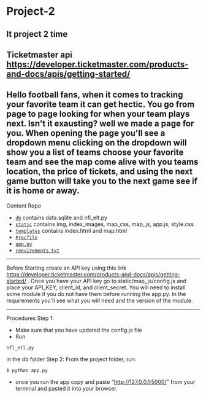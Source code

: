 # Project-2
It project 2 time
-------------------------------------------------------------------------------------------------------------------------------------------
Ticketmaster api 
https://developer.ticketmaster.com/products-and-docs/apis/getting-started/
-------------------------------------------------------------------------------------------------------------------------------------------
Hello football fans, when it comes to tracking your favorite team it can get hectic. You go from page to page looking for when your team plays next. Isn't it exausting? well we made a page for you. When opening the page you'll see a dropdown menu clicking on the dropdown will show you a list of teams choose your favorite team and see the map come alive with you teams location, the price of tickets, and using the next game button will take you to the next game see if it is home or away. 
-------------------------------------------------------------------------------------------------------------------------------------------
Content Repo
- [`db`](db) contains data.sqlite and nfl_elt.py
- [`static`](static) contains img, index_images, map_css, map_js, app.js, style.css
- [`templates`](templates) contains index.html and map.html
- [`Procfile`](Procfile)
- [`app.py`](app.py)
- [`requirements.txt`](requirements.txt)
----------------------------------------------------------------------------------------------------------------------------------------
Before Starting 
create an API key using this link https://developer.ticketmaster.com/products-and-docs/apis/getting-started/ .
Once you have your API key go to static/map_js/config.js and place your  API_KEY, client_id, and client_secret.
You will need to install some module if you do not have them before running the app.py. In the requirements you'll see what you will need and the version of the module.

----------------------------------------------------------------------------------------------------------------------------------------
Procedures
Step 1:
- Make sure that you have updated the config.js file
- Run
```
nfl_etl.py
``` 
in the db folder
Step 2:
From the project folder, run:
```
$ python app.py
```
- once you run the app copy and paste "http://127.0.0.1:5000/" from your terminal and pasted it into your browser.




